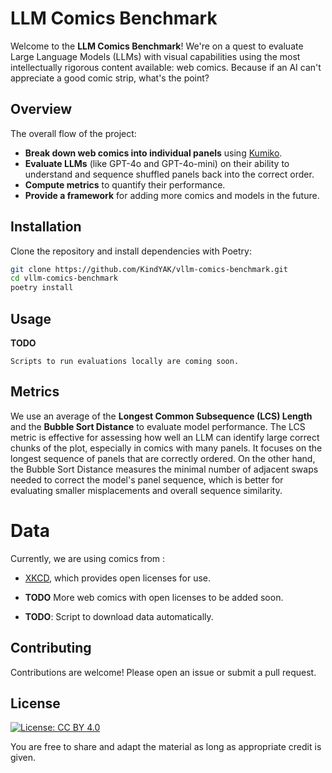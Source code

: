 # LLM Comics Benchmark

Welcome to the **LLM Comics Benchmark**! We're on a quest to evaluate Large Language Models (LLMs) with visual capabilities using the most intellectually rigorous content available: web comics. Because if an AI can't appreciate a good comic strip, what's the point?

## Overview

The overall flow of the project:
- **Break down web comics into individual panels** using [Kumiko](https://github.com/njean42/kumiko).
- **Evaluate LLMs** (like GPT-4o and GPT-4o-mini) on their ability to understand and sequence shuffled panels back into the correct order.
- **Compute metrics** to quantify their performance.
- **Provide a framework** for adding more comics and models in the future.

## Installation 
Clone the repository and install dependencies with Poetry:

```bash
git clone https://github.com/KindYAK/vllm-comics-benchmark.git
cd vllm-comics-benchmark
poetry install
```

## Usage
**TODO**

```Scripts to run evaluations locally are coming soon.```


## Metrics
We use an average of the **Longest Common Subsequence (LCS) Length** and the **Bubble Sort Distance** to evaluate model performance. The LCS metric is effective for assessing how well an LLM can identify large correct chunks of the plot, especially in comics with many panels. It focuses on the longest sequence of panels that are correctly ordered. On the other hand, the Bubble Sort Distance measures the minimal number of adjacent swaps needed to correct the model's panel sequence, which is better for evaluating smaller misplacements and overall sequence similarity.


# Data
Currently, we are using comics from :
- [XKCD](https://xkcd.com/), which provides open licenses for use.
- **TODO** More web comics with open licenses to be added soon.

- **TODO**: Script to download data automatically.


## Contributing
Contributions are welcome! Please open an issue or submit a pull request.


## License
[![License: CC BY 4.0](https://licensebuttons.net/l/by/4.0/80x15.png)](https://creativecommons.org/licenses/by/4.0/) 

You are free to share and adapt the material as long as appropriate credit is given.
